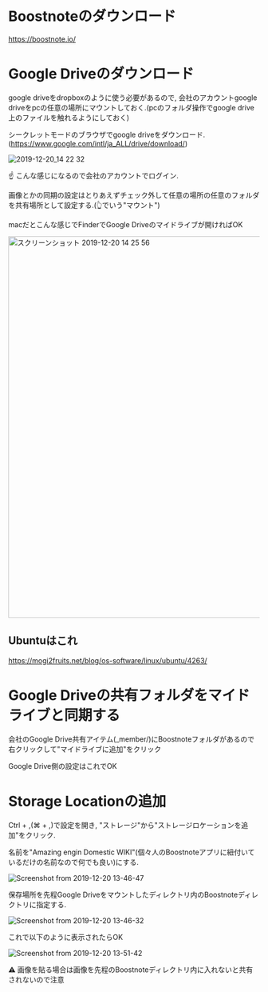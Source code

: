 # Boostnoteのダウンロード
https://boostnote.io/

# Google Driveのダウンロード
google driveをdropboxのように使う必要があるので, 会社のアカウントgoogle driveをpcの任意の場所にマウントしておく.(pcのフォルダ操作でgoogle drive上のファイルを触れるようにしておく)

シークレットモードのブラウザでgoogle driveをダウンロード.(https://www.google.com/intl/ja_ALL/drive/download/)

![2019-12-20_14 22 32](https://user-images.githubusercontent.com/33983800/71232386-1f161080-2335-11ea-80dc-cc4f94121e32.png)

:point_up: こんな感じになるので会社のアカウントでログイン.

画像とかの同期の設定はとりあえずチェック外して任意の場所の任意のフォルダを共有場所として設定する.(:point_up_2:でいう"マウント")

macだとこんな感じでFinderでGoogle Driveのマイドライブが開ければOK

<img width="763" alt="スクリーンショット 2019-12-20 14 25 56" src="https://user-images.githubusercontent.com/33983800/71232560-c5621600-2335-11ea-8333-41ace47855b2.png">




## Ubuntuはこれ
https://mogi2fruits.net/blog/os-software/linux/ubuntu/4263/

# Google Driveの共有フォルダをマイドライブと同期する
会社のGoogle Drive共有アイテム(_member/)にBoostnoteフォルダがあるので右クリックして"マイドライブに追加"をクリック

Google Drive側の設定はこれでOK

# Storage Locationの追加
Ctrl + ,(⌘ + ,)で設定を開き, "ストレージ"から"ストレージロケーションを追加"をクリック.

名前を"Amazing engin Domestic WIKI"(個々人のBoostnoteアプリに紐付いているだけの名前なので何でも良い)にする.

![Screenshot from 2019-12-20 13-46-47](https://user-images.githubusercontent.com/33983800/71231671-50d9a800-2332-11ea-93a5-566141781a3f.png)

保存場所を先程Google Driveをマウントしたディレクトリ内のBoostnoteディレクトリに指定する.

![Screenshot from 2019-12-20 13-46-32](https://user-images.githubusercontent.com/33983800/71231658-4c14f400-2332-11ea-82cf-e61b408c53df.png)

これで以下のように表示されたらOK

![Screenshot from 2019-12-20 13-51-42](https://user-images.githubusercontent.com/33983800/71231674-5505c580-2332-11ea-88d3-cf2f10a5f4d6.png)

:warning: 画像を貼る場合は画像を先程のBoostnoteディレクトリ内に入れないと共有されないので注意
